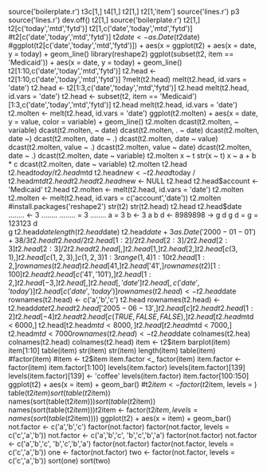 source('boilerplate.r')
t3c[1,]
t4[1,]
t2[1,]
t2[1,'item']
source('lines.r')
p3
source('lines.r')
dev.off()
t2[1,]
source('boilerplate.r')
t2[1,]
t2[c('today','mtd','fytd')]
t2[1,c('date','today','mtd','fytd')]
#t2[c('date','today','mtd','fytd')]
t2$date <- as.Date(t2$date)
#ggplot(t2[c('date','today','mtd','fytd')]) + aes(x = 
ggplot(t2) + aes(x = date, y = today) + geom_line()
library(reshape2)
ggplot(subset(t2, item == 'Medicaid')) + aes(x = date, y = today) + geom_line()
t2[1:10,c('date','today','mtd','fytd')]
t2.head <- t2[1:10,c('date','today','mtd','fytd')]
?melt(t2.head)
melt(t2.head, id.vars = 'date')
t2.head <- t2[1:3,c('date','today','mtd','fytd')]
t2.head
melt(t2.head, id.vars = 'date')
t2.head <- subset(t2, item == 'Medicaid')[1:3,c('date','today','mtd','fytd')]
t2.head
melt(t2.head, id.vars = 'date')
t2.molten <- melt(t2.head, id.vars = 'date')
ggplot(t2.molten) + aes(x = date, y = value, color = variable) + geom_line()
t2.molten
dcast(t2.molten, ~ variable)
dcast(t2.molten, ~ date)
dcast(t2.molten, . ~ date)
dcast(t2.molten, date ~)
dcast(t2.molten, date ~ .)
dcast(t2.molten, date ~ value)
dcast(t2.molten, value ~ .)
dcast(t2.molten, value ~ date)
dcast(t2.molten, date ~ .)
dcast(t2.molten, date ~ variable)
t2.molten
x ~ t
str(x ~ t)
x ~ a + b * c
dcast(t2.molten, date ~ variable)
t2.molten
t2.head
t2.head$today / t2.head$mtd
t2.head$new <- t2.head$today / t2.head$mtd
t2.head
t2.head
t2.head$new <- NULL
t2.head
t2.head$account <- 'Medicaid'
t2.head
t2.molten <- melt(t2.head, id.vars = 'date')
t2.molten
t2.molten <- melt(t2.head, id.vars = c('account','date'))
t2.molten
#install.packages('reshape2')
str(t2)
str(t2.head)
t2.head
t2.head$date
........ <- 3
........
........ = 3
........
a = 3
b <- 3
a
b
d <- 8989898 -> g
d
g
d = g = 123123
d  
g
t2.head$date
length(t2.head$date)
t2.head$date + 3
as.Date('2000-01-01') + 3
8 / 3
t2.head
t2.head / 2
t2.head[1:2] / 2
t2.head[2:3] / 2
t2.head[2:3]
t2.head[2:3] / 2
t2.head
t2.head[,]
t2.head[1,]
t2.head[2,]
t2.head[c(3,1),]
t2.head[c(1,2,3),]
c(1,2,3)
1:3
range(1,4)
1:10
t2.head[1:2,]
rownames(t2.head)
t2.head[41,]
t2.head['41',]
rownames(t2)[1:100]
t2.head
t2.head[c('41','101'),]
t2.head[1:2,]
t2.head[-3,]
t2.head[,]
t2.head[,'date']
t2.head[,c('date','today')]
t2.head[c('date','today')]
rownames(t2.head) <- t2.head$date
rownames(t2.head) <- c('a','b','c')
t2.head
rownames(t2.head) <- t2.head$date
t2.head
t2.head['2005-06-13',]
t2.head[c]
t2.head
t2.head[1:2]
t2.head[-4]
t2.head
t2.head[c(TRUE,FALSE,FALSE),]
t2.head[t2.head$mtd < 6000,]
t2.head[t2.head$mtd < 8000,]
t2.head[t2.head$mtd < 7000,]
t2.head$mtd < 7000
rownames(t2.head) <- t2.head$date
colnames(t2.hea)
colnames(t2.head)
colnames(t2.head)
item <- t2$item
barplot(item)
item[1:10]
table(item)
str(item)
str(item)
length(item)
table(item)
#factor(item)
#item <- t2$item
item.factor <_ factor(item)
item.factor <- factor(item)
item.factor[1:100]
levels(item.factor)
levels(item.factor)[139]
levels(item.factor)[139] <- 'coffee'
levels(item.factor)
item.factor[100:150]
ggplot(t2) + aes(x = item) + geom_bar()
#t2$item <- factor(t2$item, levels = )
table(t2$item)
sort(table(t2$item))
names(sort(table(t2$item)))
sort(table(t2$item))
names(sort(table(t2$item)))
t2$item <- factor(t2$item, levels =  names(sort(table(t2$item))))
ggplot(t2) + aes(x = item) + geom_bar()
not.factor <- c('a','b','c')
factor(not.factor)
factor(not.factor, levels = c('c','a','b'))
not.factor <- c('a','b','c', 'b','c','b','a')
factor(not.factor)
not.factor <- c('a','b','c', 'b','c','b','a')
factor(not.factor)
factor(not.factor, levels = c('c','a','b'))
one <- factor(not.factor)
two <- factor(not.factor, levels = c('c','a','b'))
sort(one)
sort(two)

